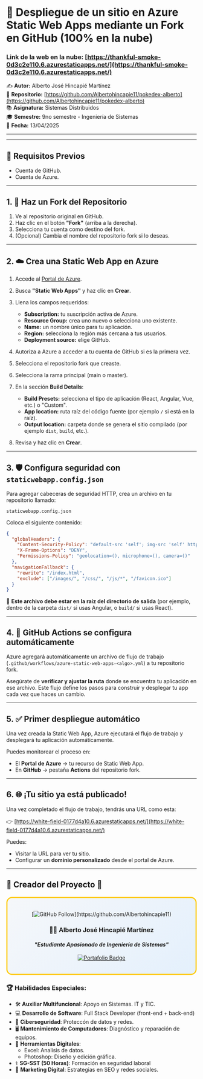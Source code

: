# 🚀 Despliegue de un sitio en Azure Static Web Apps mediante un Fork en GitHub (100% en la nube)

### Link de la web en la nube: [https://thankful-smoke-0d3c2e110.6.azurestaticapps.net/](https://thankful-smoke-0d3c2e110.6.azurestaticapps.net/)

✍️ **Autor:** Alberto José Hincapié Martínez   
📂 **Repositorio:** [https://github.com/Albertohincapie11/pokedex-alberto](https://github.com/Albertohincapie11/pokedex-alberto)   
📚 **Asignatura:** Sistemas Distribuidos   
🎓 **Semestre:** 9no semestre - Ingeniería de Sistemas   
📅 **Fecha:** 13/04/2025 

---
---

## 🧾 Requisitos Previos

- Cuenta de GitHub.
- Cuenta de Azure.

---

## 1. 🔱 Haz un Fork del Repositorio

1. Ve al repositorio original en GitHub.  
2. Haz clic en el botón **"Fork"** (arriba a la derecha).  
3. Selecciona tu cuenta como destino del fork.  
4. (Opcional) Cambia el nombre del repositorio fork si lo deseas.

---

## 2. ☁️ Crea una Static Web App en Azure

1. Accede al [Portal de Azure](https://portal.azure.com).
2. Busca **"Static Web Apps"** y haz clic en **Crear**.
3. Llena los campos requeridos:

   - **Subscription:** tu suscripción activa de Azure.
   - **Resource Group:** crea uno nuevo o selecciona uno existente.
   - **Name:** un nombre único para tu aplicación.
   - **Region:** selecciona la región más cercana a tus usuarios.
   - **Deployment source:** elige GitHub.

4. Autoriza a Azure a acceder a tu cuenta de GitHub si es la primera vez.
5. Selecciona el repositorio fork que creaste.
6. Selecciona la rama principal (main o master).
7. En la sección **Build Details**:

   - **Build Presets:** selecciona el tipo de aplicación (React, Angular, Vue, etc.) o "Custom".
   - **App location:** ruta raíz del código fuente (por ejemplo `/` si está en la raíz).
   - **Output location:** carpeta donde se genera el sitio compilado (por ejemplo `dist`, `build`, etc.).

8. Revisa y haz clic en **Crear**.

---

## 3. 🛡️ Configura seguridad con `staticwebapp.config.json`

Para agregar cabeceras de seguridad HTTP, crea un archivo en tu repositorio llamado:

```
staticwebapp.config.json
```

Coloca el siguiente contenido:

```json
{
  "globalHeaders": {
    "Content-Security-Policy": "default-src 'self'; img-src 'self' https://raw.githubusercontent.com https://pokeapi.co https://assets.pokemon.com; script-src 'self' 'unsafe-inline'; style-src 'self' 'unsafe-inline' https://fonts.googleapis.com; font-src 'self' https://fonts.gstatic.com; connect-src 'self' https://beta.pokeapi.co",
    "X-Frame-Options": "DENY",
    "Permissions-Policy": "geolocation=(), microphone=(), camera=()"
  },
  "navigationFallback": {
    "rewrite": "/index.html",
    "exclude": ["/images/", "/css/", "/js/*", "/favicon.ico"]
  }
}
```

📌 **Este archivo debe estar en la raíz del directorio de salida** (por ejemplo, dentro de la carpeta `dist/` si usas Angular, o `build/` si usas React).

---

## 4. 🤖 GitHub Actions se configura automáticamente

Azure agregará automáticamente un archivo de flujo de trabajo (`.github/workflows/azure-static-web-apps-<algo>.yml`) a tu repositorio fork.

Asegúrate de **verificar y ajustar la ruta** donde se encuentra tu aplicación en ese archivo. Este flujo define los pasos para construir y desplegar tu app cada vez que haces un cambio.

---

## 5. ✅ Primer despliegue automático

Una vez creada la Static Web App, Azure ejecutará el flujo de trabajo y desplegará tu aplicación automáticamente.

Puedes monitorear el proceso en:

- El **Portal de Azure** → tu recurso de Static Web App.
- En **GitHub** → pestaña **Actions** del repositorio fork.

---

## 6. 🌐 ¡Tu sitio ya está publicado!

Una vez completado el flujo de trabajo, tendrás una URL como esta:

👉 [https://white-field-0177d4a10.6.azurestaticapps.net/](https://white-field-0177d4a10.6.azurestaticapps.net/)

Puedes:

- Visitar la URL para ver tu sitio.
- Configurar un **dominio personalizado** desde el portal de Azure.

---

## 🌟 **Creador del Proyecto** 🙌

<div align="center" style="border: 3px solid #ffcb05; border-radius: 15px; padding: 20px; background: linear-gradient(135deg, #f5f7fa 0%, #e4f0fc 100%); margin: 20px 0;">

[![GitHub Follow](https://img.shields.io/github/followers/Albertohincapie11?style=social&label=Síguelo%20en%20GitHub!)](https://github.com/Albertohincapie11)

### 🧙‍♂️ **Alberto José Hincapié Martínez**  
#### *"Estudiante Apasionado de Ingeniería de Sistemas"*  

[![Portafolio Badge](https://img.shields.io/badge/🎮_Mi_Universo_Digital-GitHub-181717?style=for-the-badge&logo=github)](https://github.com/Albertohincapie11)

</div>

### 🏆 Habilidades Especiales:
- 🛠️ **Auxiliar Multifuncional**: Apoyo en Sistemas. IT y TIC.
- 💻 **Desarrollo de Software**: Full Stack Developer (front-end + back-end)
- 🔐 **Ciberseguridad**: Proteccón de datos y redes.
- 🖥️ **Mantenimiento de Computadores**: Diagnóstico y reparación de equipos.
- 🎨 **Herramientas Digitales**: 
  - Excel: Analisis de datos.
  - Photoshop: Diseño y edición gráfica.
- ⚕️ **SG-SST (50 Horas)**: Formación en seguridad laboral
- 📢 **Marketing Digital**: Estrategias en SEO y redes sociales.
